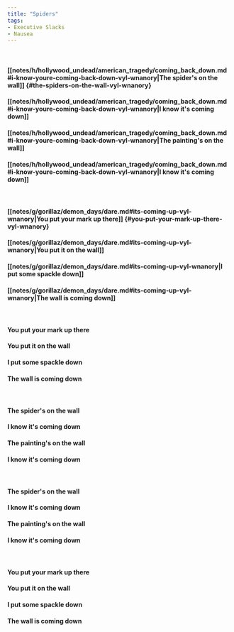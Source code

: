 ```yaml
---
title: "Spiders"
tags:
- Executive Slacks
- Nausea
---
```

&nbsp;
#### [[notes/h/hollywood_undead/american_tragedy/coming_back_down.md#i-know-youre-coming-back-down-vyl-wnanory|The spider's on the wall]] {#the-spiders-on-the-wall-vyl-wnanory}
#### [[notes/h/hollywood_undead/american_tragedy/coming_back_down.md#i-know-youre-coming-back-down-vyl-wnanory|I know it's coming down]]
#### [[notes/h/hollywood_undead/american_tragedy/coming_back_down.md#i-know-youre-coming-back-down-vyl-wnanory|The painting's on the wall]]
#### [[notes/h/hollywood_undead/american_tragedy/coming_back_down.md#i-know-youre-coming-back-down-vyl-wnanory|I know it's coming down]]
&nbsp;
#### [[notes/g/gorillaz/demon_days/dare.md#its-coming-up-vyl-wnanory|You put your mark up there]] {#you-put-your-mark-up-there-vyl-wnanory}
#### [[notes/g/gorillaz/demon_days/dare.md#its-coming-up-vyl-wnanory|You put it on the wall]]
#### [[notes/g/gorillaz/demon_days/dare.md#its-coming-up-vyl-wnanory|I put some spackle down]]
#### [[notes/g/gorillaz/demon_days/dare.md#its-coming-up-vyl-wnanory|The wall is coming down]]
&nbsp;
#### You put your mark up there
#### You put it on the wall
#### I put some spackle down
#### The wall is coming down
&nbsp;
#### The spider's on the wall
#### I know it's coming down
#### The painting's on the wall
#### I know it's coming down
&nbsp;
#### The spider's on the wall
#### I know it's coming down
#### The painting's on the wall
#### I know it's coming down
&nbsp;
#### You put your mark up there
#### You put it on the wall
#### I put some spackle down
#### The wall is coming down
